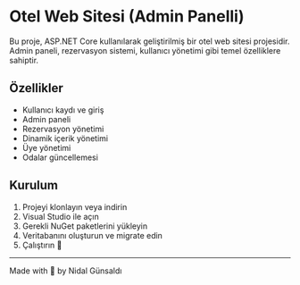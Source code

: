 # Otel Web Sitesi (Admin Panelli)

Bu proje, ASP.NET Core kullanılarak geliştirilmiş bir otel web sitesi projesidir.  
Admin paneli, rezervasyon sistemi, kullanıcı yönetimi gibi temel özelliklere sahiptir.

## Özellikler
- Kullanıcı kaydı ve giriş
- Admin paneli
- Rezervasyon yönetimi
- Dinamik içerik yönetimi
- Üye yönetimi
- Odalar güncellemesi

## Kurulum
1. Projeyi klonlayın veya indirin
2. Visual Studio ile açın
3. Gerekli NuGet paketlerini yükleyin
4. Veritabanını oluşturun ve migrate edin
5. Çalıştırın 🚀

---

Made with 💙 by Nidal Günsaldı
